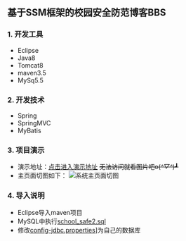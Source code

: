 ## **基于SSM框架的校园安全防范博客BBS**
### 1. 开发工具
  - Eclipse
  - Java8
  - Tomcat8
  - maven3.5
  - MySq5.5
### 2. 开发技术
  - Spring
  - SpringMVC
  - MyBatis
### 3. 项目演示
  - 演示地址：[点击进入演示地址](http://animatecode.com/school_safe2/index.do) ~~无法访问就看图片吧o(*^▽^*)┛~~
  - 主页面切图如下：
      ![系统主页面切图](https://github.com/Aizhuxueliang/school_safe_bbs/blob/master/description_%20document/screenshot.jpg"系统主页面")
### 4. 导入说明
  - Eclipse导入maven项目
  - MySQL中执行[school_safe2.sql](https://github.com/Aizhuxueliang/school_safe_bbs/blob/master/description_%20document/school_safe2.sql)
  - 修改[config-jdbc.properties](https://github.com/Aizhuxueliang/school_safe_bbs/blob/master/school_safe2/src/main/resources/config-jdbc.properties)]为自己的数据库
  

